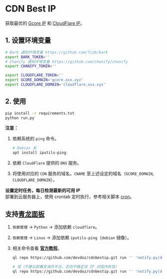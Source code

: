 # CDN Best IP

获取最优的 [Gcore IP](https://api.gcore.com/cdn/public-ip-list) 和 [CloudFlare IP](https://www.cloudflare.com/ips/)。

## 1. 设置环境变量

```bash
# Bark 通知环境变量 https://github.com/finb/bark
export BARK_TOKEN=''
# Chanify 通知环境变量 https://github.com/chanify/chanify
export CHANIFY_TOKEN=''

export CLOUDFLARE_TOKEN=''
export GCORE_DOMAIN='gcore.xxx.xyz'
export CLOUDFLARE_DOMAIN='cloudflare.xxx.xyz'
```

## 2. 使用

```bash
pip install -r requirements.txt
python run.py
```

**注意：**

1. 依赖系统的 `ping` 命令。

   ```bash
   # Debian 系
   apt install iputils-ping
   ```

2. 依赖 `CloudFlare` 提供的 `DNS` 服务。
3. 将使用对应的 `CDN` 服务的域名，`CNAME` 至上述设定的域名（`GCORE_DOMAIN`, `CLOUDFLARE_DOMAIN`）。

**设置定时任务，每日检测最新的可用 IP**  
部署到云服务器上，使用 crontab 定时执行，参考相关脚本 [cron](cron)。

## 支持[青龙面板](https://github.com/whyour/qinglong)

1.  `依赖管理` -> `Python` -> 添加依赖 `cloudflare`。
2.  `依赖管理` -> `Linux` -> 添加依赖 `iputils-ping`（`debian` 镜像）。
3.  相关命令查看 **[官方教程](https://github.com/whyour/qinglong#%E5%86%85%E7%BD%AE%E5%91%BD%E4%BB%A4)**。

    ```bash
    ql repo https://github.com/devdoz/cdnbestip.git run '' 'notify.py|dns_cf|cloudflare|gcore' main

    # 或（不建议部署至海外平台，否则不确定该 IP 对国内有效）
    ql repo https://github.com/devdoz/cdnbestip.git run '' 'notify.py|dns_cf|cloudflare|gcore' main
    ```
